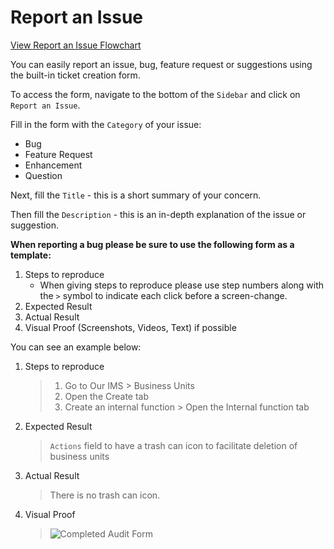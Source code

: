 # Report an Issue

<p>
<a target="\_blank" href={require('./Report an Issue.pdf').default}> 
View Report an Issue Flowchart
</a>
</p>

You can easily report an issue, bug, feature request or suggestions using the built-in ticket creation form.

To access the form, navigate to the bottom of the `Sidebar` and click on `Report an Issue`.

Fill in the form with the `Category` of your issue:

+ Bug
+ Feature Request
+ Enhancement
+ Question

Next, fill the `Title` - this is a short summary of your concern.

Then fill the `Description` - this is an in-depth explanation of the issue or suggestion.

**When reporting a bug please be sure to use the following form as a template:**

1. Steps to reproduce
	+ When giving steps to reproduce please use step numbers along with the `>` symbol to indicate each click before a screen-change.
2. Expected Result
3. Actual Result
4. Visual Proof (Screenshots, Videos, Text) if possible

You can see an example below:

1. Steps to reproduce
	> 1. Go to Our IMS > Business Units <br/>
	> 2. Open the Create tab <br/>
	> 3. Create an internal function > Open the Internal function tab
2. Expected Result
	> `Actions` field to have a trash can icon to facilitate deletion of business units
3. Actual Result
	> There is no trash can icon.
4. Visual Proof
	> <img src="/img/DocImg/General Information/Report_Issue/Evidence.png" alt="Completed Audit Form" class="center"/>
